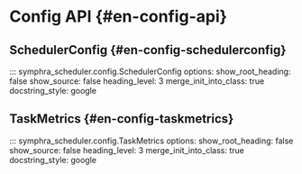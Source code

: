 # Config API {#en-config-api}

## SchedulerConfig {#en-config-schedulerconfig}

::: symphra_scheduler.config.SchedulerConfig
    options:
      show_root_heading: false
      show_source: false
      heading_level: 3
      merge_init_into_class: true
      docstring_style: google

## TaskMetrics {#en-config-taskmetrics}

::: symphra_scheduler.config.TaskMetrics
    options:
      show_root_heading: false
      show_source: false
      heading_level: 3
      merge_init_into_class: true
      docstring_style: google